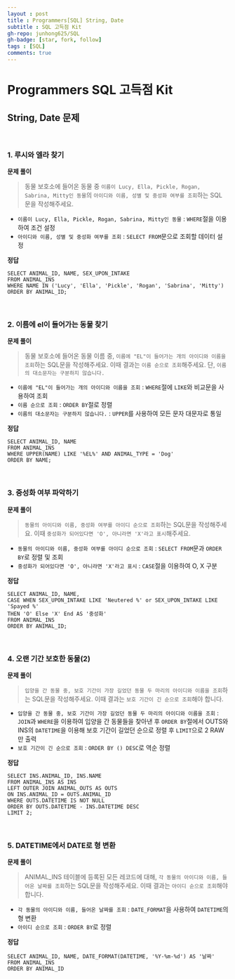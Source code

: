 ```yaml
---
layout : post
title : Programmers[SQL] String, Date
subtitle : SQL 고득점 Kit
gh-repo: junhong625/SQL
gh-badge: [star, fork, follow]
tags : [SQL]
comments: true
---
```

# Programmers SQL 고득점 Kit

## String, Date 문제
<br>

### 1. 루시와 엘라 찾기
**문제 풀이**
> 동물 보호소에 들어온 동물 중 `이름이 Lucy, Ella, Pickle, Rogan, Sabrina, Mitty인 동물`의 `아이디와 이름, 성별 및 중성화 여부를 조회`하는 SQL 문을 작성해주세요.

- `이름이 Lucy, Ella, Pickle, Rogan, Sabrina, Mitty인 동물` : `WHERE`절을 이용하여 조건 설정
- `아이디와 이름, 성별 및 중성화 여부를 조회` : `SELECT FROM`문으로 조회할 데이터 설정

**정답**
```
SELECT ANIMAL_ID, NAME, SEX_UPON_INTAKE 
FROM ANIMAL_INS
WHERE NAME IN ('Lucy', 'Ella', 'Pickle', 'Rogan', 'Sabrina', 'Mitty') 
ORDER BY ANIMAL_ID;
```
<br>

### 2. 이름에 el이 들어가는 동물 찾기
**문제 풀이**
> 동물 보호소에 들어온 동물 이름 중, `이름에 "EL"이 들어가는 개의 아이디와 이름을 조회`하는 SQL문을 작성해주세요. 이때 결과는 `이름 순으로 조회`해주세요. 단, `이름의 대소문자는 구분하지 않습니다.`

- `이름에 "EL"이 들어가는 개의 아이디와 이름을 조회` : `WHERE`절에 `LIKE`와 비교문을 사용하여 조회 
- `이름 순으로 조회` : `ORDER BY`절로 정렬
- `이름의 대소문자는 구분하지 않습니다.` : `UPPER`를 사용하여 모든 문자 대문자로 통일

**정답**
```
SELECT ANIMAL_ID, NAME 
FROM ANIMAL_INS 
WHERE UPPER(NAME) LIKE '%EL%' AND ANIMAL_TYPE = 'Dog'
ORDER BY NAME;
```
<br>

### 3. 중성화 여부 파악하기
**문제 풀이**
> `동물의 아이디와 이름, 중성화 여부를 아이디 순으로 조회`하는 SQL문을 작성해주세요. 이때 `중성화가 되어있다면 'O', 아니라면 'X'라고 표시`해주세요.

- `동물의 아이디와 이름, 중성화 여부를 아이디 순으로 조회` : `SELECT FROM`문과 `ORDER BY`로 정렬 및 조회
- `중성화가 되어있다면 'O', 아니라면 'X'라고 표시` : `CASE`절을 이용하여 O, X 구분

**정답**
```
SELECT ANIMAL_ID, NAME, 
CASE WHEN SEX_UPON_INTAKE LIKE 'Neutered %' or SEX_UPON_INTAKE LIKE 'Spayed %' 
THEN 'O' Else 'X' End AS '중성화'
FROM ANIMAL_INS
ORDER BY ANIMAL_ID;
```
<br>

### 4. 오랜 기간 보호한 동물(2)
**문제 풀이**
> `입양을 간 동물 중, 보호 기간이 가장 길었던 동물 두 마리의 아이디와 이름을 조회`하는 SQL문을 작성해주세요. 이때 결과는 `보호 기간이 긴 순으로 조회`해야 합니다.

- `입양을 간 동물 중, 보호 기간이 가장 길었던 동물 두 마리의 아이디와 이름을 조회` : `JOIN`과 `WHERE`을 이용하여 입양을 간 동물들을 찾아낸 후 `ORDER BY`절에서 OUTS와 INS의 `DATETIME`을 이용해 보호 기간이 길었던 순으로 정렬 후 `LIMIT`으로 2 RAW만 출력
- `보호 기간이 긴 순으로 조회` : `ORDER BY () DESC`로 역순 정렬

**정답**
```
SELECT INS.ANIMAL_ID, INS.NAME 
FROM ANIMAL_INS AS INS
LEFT OUTER JOIN ANIMAL_OUTS AS OUTS
ON INS.ANIMAL_ID = OUTS.ANIMAL_ID
WHERE OUTS.DATETIME IS NOT NULL
ORDER BY OUTS.DATETIME - INS.DATETIME DESC
LIMIT 2;
```
<br>

### 5. DATETIME에서 DATE로 형 변환
**문제 풀이**
> ANIMAL_INS 테이블에 등록된 모든 레코드에 대해, `각 동물의 아이디와 이름, 들어온 날짜를 조회`하는 SQL문을 작성해주세요. 이때 결과는 `아이디 순으로 조회`해야 합니다.

- `각 동물의 아이디와 이름, 들어온 날짜를 조회` : `DATE_FORMAT`을 사용하여 `DATETIME`의 형 변환
- `아이디 순으로 조회` : `ORDER BY`로  정렬

**정답**
```
SELECT ANIMAL_ID, NAME, DATE_FORMAT(DATETIME, '%Y-%m-%d') AS '날짜' 
FROM ANIMAL_INS 
ORDER BY ANIMAL_ID
```
